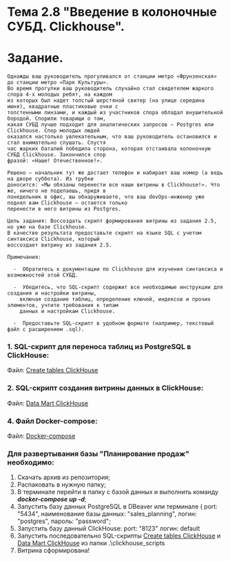 # Тема 2.8 "Введение в колоночные СУБД. Clickhouse".
# Задание. 

```
Однажды ваш руководитель прогуливался от станции метро «Фрунзенская» до станции метро «Парк Культуры». 
Во время прогулки ваш руководитель случайно стал свидетелем жаркого спора 4-х молодых ребят, на каждом 
из которых был надет толстый шерстяной свитер (на улице середина июня), квадратные пластиковые очки с 
толстенными линзами, и каждый из участников спора обладал внушительной бородой. Спорили товарищи о том, 
какая СУБД лучше подходит для аналитических запросов — Postgres или Clickhouse. Спор молодых людей 
оказался настолько увлекательным, что ваш руководитель остановился и стал внимательно слушать. Спустя 
час жарких баталий победила сторона, которая отстаивала колоночную СУБД Clickhouse. Закончился спор 
фразой: «Наше! Отечественное!».

Решено — начальник тут же достает телефон и набирает ваш номер (а ведь на дворе суббота). Из трубки 
доносится: «Мы обязаны перенести все наши витрины в Clickhouse!». Что же, ничего не поделаешь, придя в 
понедельник в офис, вы обнаруживаете, что ваш devOps-инженер уже поднял вам Clickhouse — остается только 
перенести в него витрины из Postgres.

Цель задания: Воссоздать скрипт формирования витрины из задания 2.5, но уже на базе Clickhouse. 
В качестве результата предоставьте скрипт на языке SQL с учетом синтаксиса Clickhouse, который 
воссоздает витрину из задания 2.5.

Примечания:

  -  Обратитесь к документации по Clickhouse для изучения синтаксиса и возможностей этой СУБД.

  -  Убедитесь, что SQL-скрипт содержит все необходимые инструкции для создания и настройки витрины, 
    включая создание таблиц, определение ключей, индексов и прочих элементов, учтите требования к типам 
    данных и настройкам Clickhouse.

  -  Предоставьте SQL-скрипт в удобном формате (например, текстовый файл с расширением .sql).
```

### 1. SQL-скрипт для переноса таблиц из PostgreSQL в ClickHouse:
Файл: [Create tables ClickHouse](clickhouse_scripts/click_create_table.sql)

### 2. SQL-скрипт создания витрины данных в ClickHouse:
Файл: [Data Mart ClickHouse](clickhouse_scripts/click_data_mart.sql)

### 4. Файл Docker-compose:
Файл: [Docker-compose](docker-compose.yml)


### Для развертывания базы "Планирование продаж" необходимо:
1. Скачать архив из репозитория;
2. Распаковать в нужную папку;
3. В терминале перейти в папку с базой данных и выполнить команду ***docker-compose up -d***;
4. Запустить базу данных PostgreSQL в DBeaver или терминале (
    port: "5434", 
    наименование базы данных: "sales_planning", 
    логин: "postgres", 
    пароль: "password";
5. Запустить базу данный ClickHouse:
    port: "8123"
    логин: default
6. Запустить последовательно SQL-скрипты [Create tables ClickHouse](clickhouse_scripts/click_create_table.sql) и [Data Mart ClickHouse](clickhouse_scripts/click_data_mart.sql) из папки .\clickhouse_scripts
7. Витрина сформирована!